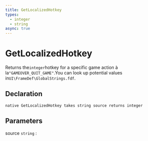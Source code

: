 ```yaml
---
title: GetLocalizedHotkey
types:
  - integer
  - string
async: true
---
```


# GetLocalizedHotkey
Returns the`integer`hotkey for a specific game action à la`"GAMEOVER_QUIT_GAME"`.You can look up potential values in`UI\FrameDef\GlobalStrings.fdf`.

## Declaration

```jass
native GetLocalizedHotkey takes string source returns integer
```

## Parameters
source `string`
: 
